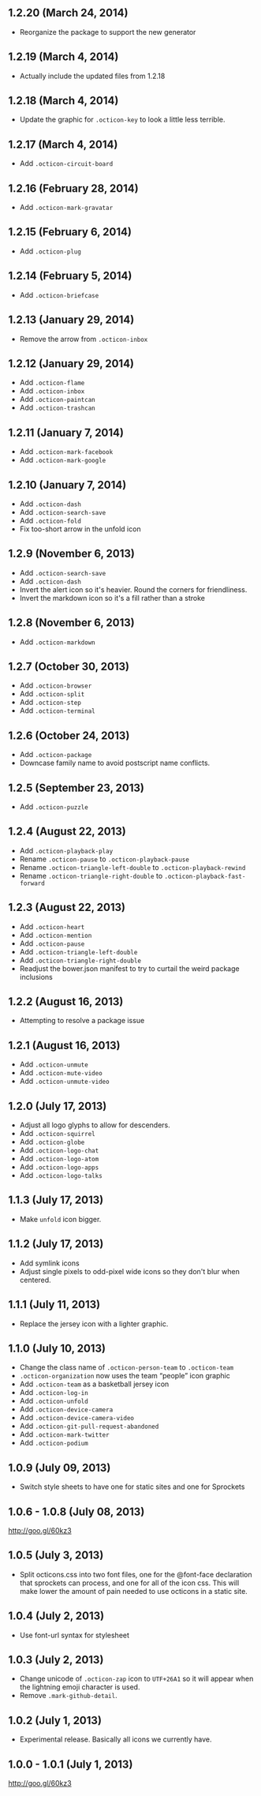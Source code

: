## 1.2.20 (March 24, 2014)

- Reorganize the package to support the new generator

## 1.2.19 (March 4, 2014)

- Actually include the updated files from 1.2.18

## 1.2.18 (March 4, 2014)

- Update the graphic for `.octicon-key` to look a little less terrible.

## 1.2.17 (March 4, 2014)

- Add `.octicon-circuit-board`

## 1.2.16 (February 28, 2014)

- Add `.octicon-mark-gravatar`

## 1.2.15 (February 6, 2014)

- Add `.octicon-plug`

## 1.2.14 (February 5, 2014)

- Add `.octicon-briefcase`

## 1.2.13 (January 29, 2014)

- Remove the arrow from `.octicon-inbox`

## 1.2.12 (January 29, 2014)

- Add `.octicon-flame`
- Add `.octicon-inbox`
- Add `.octicon-paintcan`
- Add `.octicon-trashcan`

## 1.2.11 (January 7, 2014)

- Add `.octicon-mark-facebook`
- Add `.octicon-mark-google`

## 1.2.10 (January 7, 2014)

- Add `.octicon-dash`
- Add `.octicon-search-save`
- Add `.octicon-fold`
- Fix too-short arrow in the unfold icon

## 1.2.9 (November 6, 2013)

- Add `.octicon-search-save`
- Add `.octicon-dash`
- Invert the alert icon so it's heavier. Round the corners for friendliness.
- Invert the markdown icon so it's a fill rather than a stroke

## 1.2.8 (November 6, 2013)

- Add `.octicon-markdown`

## 1.2.7 (October 30, 2013)

- Add `.octicon-browser`
- Add `.octicon-split`
- Add `.octicon-step`
- Add `.octicon-terminal`

## 1.2.6 (October 24, 2013)

- Add `.octicon-package`
- Downcase family name to avoid postscript name conflicts.

## 1.2.5 (September 23, 2013)

- Add `.octicon-puzzle`

## 1.2.4 (August 22, 2013)

- Add `.octicon-playback-play`
- Rename `.octicon-pause` to `.octicon-playback-pause`
- Rename `.octicon-triangle-left-double` to `.octicon-playback-rewind`
- Rename `.octicon-triangle-right-double` to `.octicon-playback-fast-forward`

## 1.2.3 (August 22, 2013)

- Add `.octicon-heart`
- Add `.octicon-mention`
- Add `.octicon-pause`
- Add `.octicon-triangle-left-double`
- Add `.octicon-triangle-right-double`
- Readjust the bower.json manifest to try to curtail the weird package inclusions

## 1.2.2 (August 16, 2013)

- Attempting to resolve a package issue

## 1.2.1 (August 16, 2013)

- Add `.octicon-unmute`
- Add `.octicon-mute-video`
- Add `.octicon-unmute-video`

## 1.2.0 (July 17, 2013)

- Adjust all logo glyphs to allow for descenders.
- Add `.octicon-squirrel`
- Add `.octicon-globe`
- Add `.octicon-logo-chat`
- Add `.octicon-logo-atom`
- Add `.octicon-logo-apps`
- Add `.octicon-logo-talks`

## 1.1.3 (July 17, 2013)

- Make `unfold` icon bigger.

## 1.1.2 (July 17, 2013)

- Add symlink icons
- Adjust single pixels to odd-pixel wide icons so they don't blur when centered.

## 1.1.1 (July 11, 2013)

- Replace the jersey icon with a lighter graphic.

## 1.1.0 (July 10, 2013)

- Change the class name of `.octicon-person-team` to `.octicon-team`
- `.octicon-organization` now uses the team “people” icon graphic
- Add `.octicon-team` as a basketball jersey icon
- Add `.octicon-log-in`
- Add `.octicon-unfold`
- Add `.octicon-device-camera`
- Add `.octicon-device-camera-video`
- Add `.octicon-git-pull-request-abandoned`
- Add `.octicon-mark-twitter`
- Add `.octicon-podium`

## 1.0.9 (July 09, 2013)

- Switch style sheets to have one for static sites and one for Sprockets

## 1.0.6 - 1.0.8 (July 08, 2013)

http://goo.gl/60kz3

## 1.0.5 (July 3, 2013)

- Split octicons.css into two font files, one for the @font-face declaration that sprockets can process, and one for all of the icon css. This will make lower the amount of pain needed to use octicons in a static site.

## 1.0.4 (July 2, 2013)

- Use font-url syntax for stylesheet

## 1.0.3 (July 2, 2013)

- Change unicode of `.octicon-zap` icon to `UTF+26A1` so it will appear when the lightning emoji character is used.
- Remove `.mark-github-detail`.

## 1.0.2 (July 1, 2013)

- Experimental release. Basically all icons we currently have.

## 1.0.0 - 1.0.1 (July 1, 2013)

http://goo.gl/60kz3
